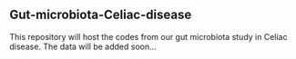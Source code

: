 ## Gut-microbiota-Celiac-disease

This repository will host the codes from our gut microbiota study in Celiac disease.
The data will be added soon...

